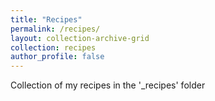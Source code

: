 ```yaml
---
title: "Recipes"
permalink: /recipes/
layout: collection-archive-grid
collection: recipes
author_profile: false
---
```


Collection of my recipes in the '_recipes' folder
